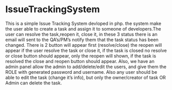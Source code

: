 # IssueTrackingSystem
 This is a simple Issue Tracking System devloped in php. the system make the user able to create a task and assign it to someone of developers.The user can resolve the task,reopen it, close it, in these 3 status there is an email will sent to the QA’s/PM’s notify them that the task status has been changed. There is 2 button will appear first (resolve/close) the reopen will appear if the user resolve the task or close it, if the task is closed no resolve or close button should appear, only the reopen will shown, if the task is resolved the close and reopen button should appear.  Also, we have an admin panel allow the admin to add/delete/edit the users, and give them the ROLE with generated password and username.  Also any user should be able to edit the task (change it’s info), but only the owner/creator of task OR Admin can delete the task.
